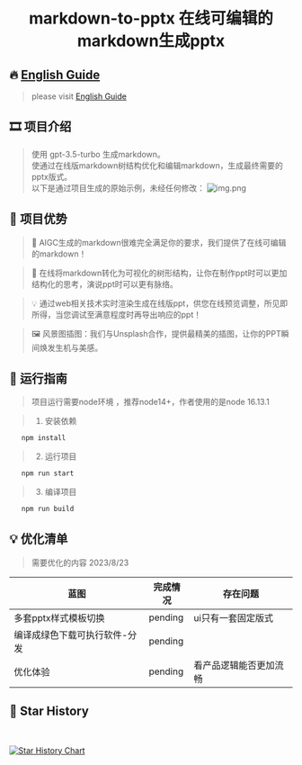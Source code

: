 # <p align="center">markdown-to-pptx 在线可编辑的markdown生成pptx</p>

[//]: # (https://github.com/ikatyang/emoji-cheat-sheet 表情仓库)

## 🔥 [English Guide](./Readme.en.md)

> please visit [English Guide](./Readme.en.md)

## 🎞️ 项目介绍

> 使用 gpt-3.5-turbo 生成markdown。 \
> 使通过在线版markdown树结构优化和编辑markdown，生成最终需要的pptx版式。 \
> 以下是通过项目生成的原始示例，未经任何修改：
> ![img.png](https://user-images.githubusercontent.com/24428623/262570709-6015c4da-a9de-4623-81a4-8bba10cc3203.png)

## 🧲 项目优势

> 🌟 AIGC生成的markdown很难完全满足你的要求，我们提供了在线可编辑的markdown！

> 🎩 在线将markdown转化为可视化的树形结构，让你在制作ppt时可以更加结构化的思考，演说ppt时可以更有脉络。

> 💡 通过web相关技术实时渲染生成在线版ppt，供您在线预览调整，所见即所得，当您调试至满意程度时再导出响应的ppt！

> 🖼️ 风景图插图：我们与Unsplash合作，提供最精美的插图，让你的PPT瞬间焕发生机与美感。


## 🎨 运行指南

> 项目运行需要node环境 ，推荐node14+，作者使用的是node 16.13.1

> 1. 安装依赖

```bash
   npm install
```

> 2. 运行项目

```bash
   npm run start
```

> 3. 编译项目

```bash
   npm run build
```

## 💡 优化清单
> 需要优化的内容 2023/8/23
>
| 蓝图                       | 完成情况       | 存在问题        |
|--------------------------|------------|-------------|
| 多套pptx样式模板切换        | pending    | ui只有一套固定版式  |
| 编译成绿色下载可执行软件-分发  | pending   |             |
| 优化体验                   | pending | 看产品逻辑能否更加流畅 |

## 🌟 Star History
<br>

[![Star History Chart](https://api.star-history.com/svg?repos=liumengniu/markdown-to-pptx&type=Timeline)](https://star-history.com/#liumengniu/markdown-to-pptx&Timeline)




